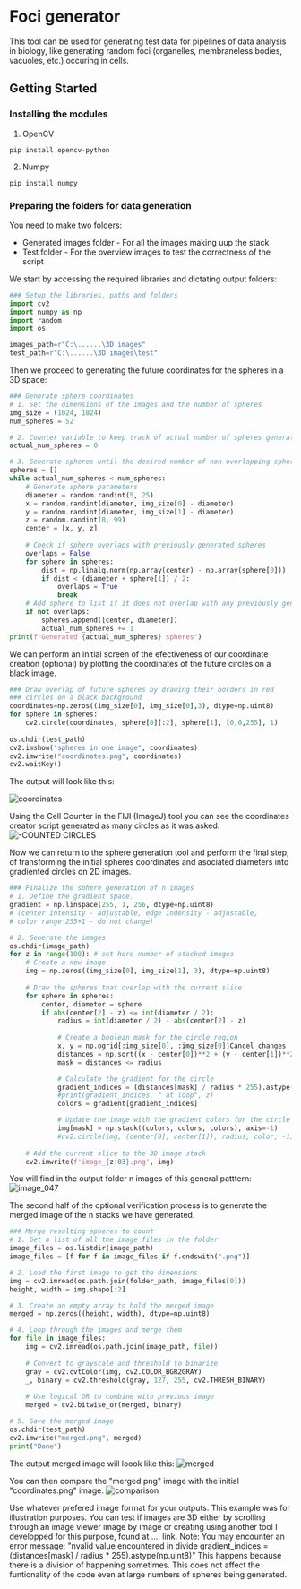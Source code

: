 # Foci generator  

This tool can be used for generating test data for pipelines of data analysis in biology, like generating random foci (organelles, membraneless bodies, vacuoles, etc.) occuring in cells.


## Getting Started

### Installing the modules

1. OpenCV

```shell
pip install opencv-python
```

2. Numpy

```shell
pip install numpy
```


### Preparing the folders for data generation

You need to make two folders:

* Generated images folder - For all the images making uup the stack
* Test folder - For the overview images to test the correctness of the script 

We start by accessing the required libraries and dictating output folders:

```python
### Setup the libraries, paths and folders
import cv2
import numpy as np
import random
import os

images_path=r"C:\......\3D images"
test_path=r"C:\......\3D images\test"
```
Then we proceed to generating the future coordinates for the spheres in a 3D space:

```python
### Generate sphere coordinates
# 1. Set the dimensions of the images and the number of spheres
img_size = (1024, 1024)
num_spheres = 52

# 2. Counter variable to keep track of actual number of spheres generated
actual_num_spheres = 0

# 3. Generate spheres until the desired number of non-overlapping spheres are generated
spheres = []
while actual_num_spheres < num_spheres:
    # Generate sphere parameters
    diameter = random.randint(5, 25)
    x = random.randint(diameter, img_size[0] - diameter)
    y = random.randint(diameter, img_size[1] - diameter)
    z = random.randint(0, 99)
    center = [x, y, z]
    
    # Check if sphere overlaps with previously generated spheres
    overlaps = False
    for sphere in spheres:
        dist = np.linalg.norm(np.array(center) - np.array(sphere[0]))
        if dist < (diameter + sphere[1]) / 2:
            overlaps = True
            break
    # Add sphere to list if it does not overlap with any previously generated spheres
    if not overlaps:
        spheres.append([center, diameter])
        actual_num_spheres += 1
print(f"Generated {actual_num_spheres} spheres")
```

We can perform an initial screen of the efectiveness of our coordinate creation (optional) by plotting the coordinates of the future circles on a black image.

```python
### Draw overlap of future spheres by drawing their borders in red 
### circles on a black background
coordinates=np.zeros((img_size[0], img_size[0],3), dtype=np.uint8)
for sphere in spheres:
    cv2.circle(coordinates, sphere[0][:2], sphere[1], [0,0,255], 1) 
    
os.chdir(test_path)   
cv2.imshow("spheres in one image", coordinates)   
cv2.imwrite("coordinates.png", coordinates)
cv2.waitKey()
```
The output will look like this:

![coordinates](https://user-images.githubusercontent.com/47111504/223753958-6e833da3-f1dd-4581-9baa-2ace835e6005.png)


Using the Cell Counter in the FIJI (ImageJ) tool you can see the coordinates creator script generated as many circles as it was asked.
![-COUNTED CIRCLES](https://user-images.githubusercontent.com/47111504/223763285-5c10b181-6493-4ed2-bdee-d13add077a6c.png)


Now we can return to the sphere generation tool and perform the final step, of transforming the initial spheres coordinates and asociated diameters into gradiented circles on 2D images.

``` python
### Finalize the sphere generation of n images
# 1. Define the gradient space.
gradient = np.linspace(255, 1, 256, dtype=np.uint8) 
# (center intensity - adjustable, edge indensity - adjustable, 
# color range 255+1 - do not change)

# 2. Generate the images
os.chdir(image_path) 
for z in range(100): # set here number of stacked images
    # Create a new image
    img = np.zeros((img_size[0], img_size[1], 3), dtype=np.uint8)
    
    # Draw the spheres that overlap with the current slice
    for sphere in spheres:
        center, diameter = sphere
        if abs(center[2] - z) <= int(diameter / 2):
            radius = int(diameter / 2) - abs(center[2] - z)
            
            # Create a boolean mask for the circle region
            x, y = np.ogrid[:img_size[0], :img_size[0]]Cancel changes
            distances = np.sqrt((x - center[0])**2 + (y - center[1])**2)
            mask = distances <= radius

            # Calculate the gradient for the circle
            gradient_indices = (distances[mask] / radius * 255).astype(np.uint8)
            #print(gradient_indices, " at loop", z)
            colors = gradient[gradient_indices]

            # Update the image with the gradient colors for the circle
            img[mask] = np.stack((colors, colors, colors), axis=-1)
            #cv2.circle(img, (center[0], center[1]), radius, color, -1)            
            
    # Add the current slice to the 3D image stack    
    cv2.imwrite(f'image_{z:03}.png', img)
``` 
  
 You will find in the output folder n images of this general patttern:
 ![image_047](https://user-images.githubusercontent.com/47111504/223792316-5c277cd3-7792-41d2-a3dd-96ef15f7c95f.png)

The second half of the optional verification process is to generate the merged image of the n stacks we have generated.

``` python
### Merge resulting spheres to count
# 1. Get a list of all the image files in the folder
image_files = os.listdir(image_path)
image_files = [f for f in image_files if f.endswith(".png")]

# 2. Load the first image to get the dimensions
img = cv2.imread(os.path.join(folder_path, image_files[0]))
height, width = img.shape[:2]

# 3. Create an empty array to hold the merged image
merged = np.zeros((height, width), dtype=np.uint8)

# 4. Loop through the images and merge them
for file in image_files:
    img = cv2.imread(os.path.join(image_path, file))
    
    # Convert to grayscale and threshold to binarize
    gray = cv2.cvtColor(img, cv2.COLOR_BGR2GRAY)
    _, binary = cv2.threshold(gray, 127, 255, cv2.THRESH_BINARY)
    
    # Use logical OR to combine with previous image
    merged = cv2.bitwise_or(merged, binary)

# 5. Save the merged image
os.chdir(test_path)   
cv2.imwrite("merged.png", merged)
print("Done")
```
The output merged image will loook like this:
![merged](https://user-images.githubusercontent.com/47111504/223754068-2a0ae5c1-5cea-4ab0-b662-668731ea7738.png)

You can then compare the "merged.png" image with the initial "coordinates.png" image.
![comparison](https://user-images.githubusercontent.com/47111504/223755256-12695f86-827c-4d80-a6d1-6d4a5ac9aa90.png)


Use whatever prefered image format for your outputs. This example was for illustration purposes.
You can test if images are 3D either by scrolling through an image viewer image by image or creating using another tool I developped for this purpose, found at .... link.
Note: You may encounter an error message: 
"nvalid value encountered in divide
  gradient_indices = (distances[mask] / radius * 255).astype(np.uint8)"
This happens because there is a division of happening sometimes. This does not affect the funtionality of the code even at large numbers of spheres being generated.

